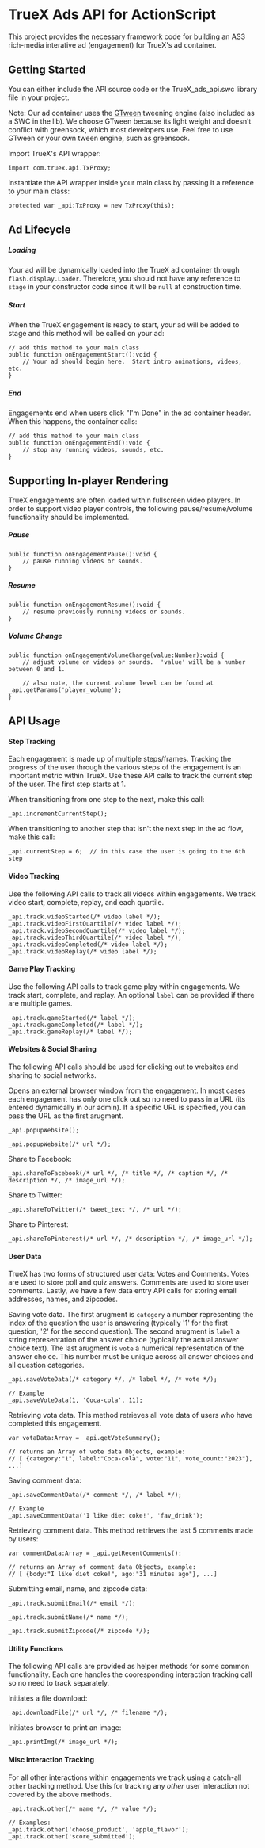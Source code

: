 TrueX Ads API for ActionScript 
==================================================

This project provides the necessary framework code for building an AS3 rich-media interative ad (engagement) for TrueX's ad container.

Getting Started
---------------
You can either include the API source code or the TrueX_ads_api.swc library file in your project.

Note: Our ad container uses the [GTween](http://www.gskinner.com/libraries/gtween/) tweening engine (also included as a SWC in the lib).  We choose GTween because its light weight and doesn’t conflict with greensock, which most developers use.  Feel free to use GTween or your own tween engine, such as greensock.

Import TrueX's API wrapper:
```as3
import com.truex.api.TxProxy;
```

Instantiate the API wrapper inside your main class by passing it a reference to your main class:
```as3
protected var _api:TxProxy = new TxProxy(this);
```

Ad Lifecycle
------------

##### Loading
Your ad will be dynamically loaded into the TrueX ad container through `flash.display.Loader`.  Therefore, you should not have any reference to `stage` in your constructor code since it will be `null` at construction time.

##### Start
When the TrueX engagement is ready to start, your ad will be added to stage and this method will be called on your ad:
```as3
// add this method to your main class
public function onEngagementStart():void {
	// Your ad should begin here.  Start intro animations, videos, etc.
}
```

##### End
Engagements end when users click "I'm Done" in the ad container header.  When this happens, the container calls:
```as3
// add this method to your main class
public function onEngagementEnd():void {
	// stop any running videos, sounds, etc.
}
```


Supporting In-player Rendering
------------------------------
TrueX engagements are often loaded within fullscreen video players.  In order to support video player controls, the following pause/resume/volume functionality should be implemented.

##### Pause
```as3
public function onEngagementPause():void {
	// pause running videos or sounds.
}
```
##### Resume
```as3
public function onEngagementResume():void {
	// resume previously running videos or sounds.
}
```

##### Volume Change
```as3
public function onEngagementVolumeChange(value:Number):void {
	// adjust volume on videos or sounds.  'value' will be a number between 0 and 1.

	// also note, the current volume level can be found at _api.getParams('player_volume');
}
```



API Usage
---------


#### Step Tracking
Each engagement is made up of multiple steps/frames.  Tracking the progress of the user through the various steps of the engagement is an important metric within TrueX.  Use these API calls to track the current step of the user.  The first step starts at 1.

When transitioning from one step to the next, make this call:
```as3
_api.incrementCurrentStep();
```

When transitioning to another step that isn't the next step in the ad flow, make this call:
```as3
_api.currentStep = 6;  // in this case the user is going to the 6th step
```


#### Video Tracking
Use the following API calls to track all videos within engagements.  We track video start, complete, replay, and each quartile.

```as3
_api.track.videoStarted(/* video label */);
_api.track.videoFirstQuartile(/* video label */);
_api.track.videoSecondQuartile(/* video label */);
_api.track.videoThirdQuartile(/* video label */);
_api.track.videoCompleted(/* video label */);
_api.track.videoReplay(/* video label */);
```


#### Game Play Tracking
Use the following API calls to track game play within engagements.  We track start, complete, and replay.  An optional `label` can be provided if there are multiple games.

```as3
_api.track.gameStarted(/* label */);
_api.track.gameCompleted(/* label */);
_api.track.gameReplay(/* label */);
```




#### Websites & Social Sharing
The following API calls should be used for clicking out to websites and sharing to social networks.

Opens an external browser window from the engagement.  In most cases each engagement has only one click out so no need to pass in a URL (its entered dynamically in our admin).  If a specific URL is specified, you can pass the URL as the first arugment.
```as3
_api.popupWebsite();

_api.popupWebsite(/* url */);
```

Share to Facebook:
```as3
_api.shareToFacebook(/* url */, /* title */, /* caption */, /* description */, /* image_url */);
```

Share to Twitter:
```as3
_api.shareToTwitter(/* tweet_text */, /* url */);
```

Share to Pinterest:
```as3
_api.shareToPinterest(/* url */, /* description */, /* image_url */);
```




#### User Data
TrueX has two forms of structured user data: Votes and Comments.  Votes are used to store poll and quiz answers.  Comments are used to store user comments.  Lastly, we have a few data entry API calls for storing email addresses, names, and zipcodes.

Saving vote data.  The first arugment is `category` a number representing the index of the question the user is answering (typically '1' for the first question, '2' for the second question).  The second arugment is `label` a string representation of the answer choice (typically the actual answer choice text).  The last arugment is `vote` a numerical representation of the answer choice.  This number must be unique across all answer choices and all question categories.
```as3
_api.saveVoteData(/* category */, /* label */, /* vote */);

// Example
_api.saveVoteData(1, 'Coca-cola', 11);
```

Retrieving vota data.  This method retrieves all vote data of users who have completed this engagement.
```as3
var votaData:Array = _api.getVoteSummary();

// returns an Array of vote data Objects, example:
// [ {category:"1", label:"Coca-cola", vote:"11", vote_count:"2023"}, ...]

```

Saving comment data:
```as3
_api.saveCommentData(/* comment */, /* label */);

// Example
_api.saveCommentData('I like diet coke!', 'fav_drink');
```

Retrieving comment data.  This method retrieves the last 5 comments made by users:
```as3
var commentData:Array = _api.getRecentComments();

// returns an Array of comment data Objects, example:
// [ {body:"I like diet coke!", ago:"31 minutes ago"}, ...]

```

Submitting email, name, and zipcode data:
```as3
_api.track.submitEmail(/* email */);

_api.track.submitName(/* name */);

_api.track.submitZipcode(/* zipcode */);

```


#### Utility Functions
The following API calls are provided as helper methods for some common functionality.  Each one handles the cooresponding interaction tracking call so no need to track separately.

Initiates a file download:
```as3
_api.downloadFile(/* url */, /* filename */);
```

Initiates browser to print an image:
```as3
_api.printImg(/* image_url */);
```


#### Misc Interaction Tracking
For all other interactions within engagements we track using a catch-all `other` tracking method.  Use this for tracking any *other* user interaction not covered by the above methods.

```as3
_api.track.other(/* name */, /* value */);

// Examples:
_api.track.other('choose_product', 'apple_flavor');
_api.track.other('score_submitted');
```





